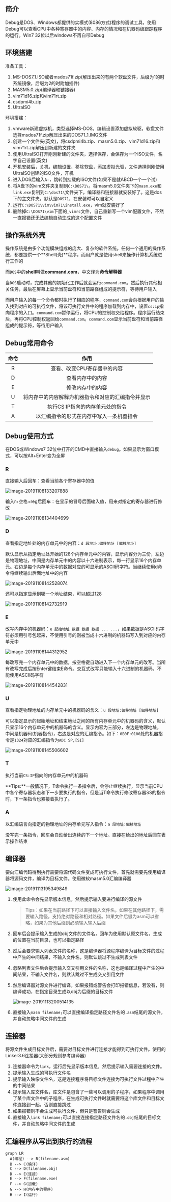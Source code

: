 ## 简介

Debug是DOS、Windows都提供的实模式(8086方式)程序的调试工具，使用Debug可以查看CPU中各种寄存器中的内容、内存的情况和在机器码级跟踪程序的运行。Win7 32位以后windows不再自带Debug

## 环境搭建

准备工具：

1. MS-DOS7.1.ISO或者msdos71f.zip(解压出来的有两个软盘文件，后缀为1的时系统镜像，后缀为2的时附加插件)
2. MASM5.0.zip(编译器和链接器)
3. vim71d16.zip和vim71rt.zip
4. csdpmi4b.zip
5. UltraISO

环境搭建：

1. vmware新建虚拟机，类型选择MS-DOS。编辑设置添加虚拟软驱，软盘文件选择msdos71f.zip解压出来的DOS71_1.IMG文件
2. 创建一个文件夹(英文)，将csdpmi4b.zip、masm5.0.zip、vim71d16.zip和vim71rt.zip解压到新建的文件夹
3. 使用UltraISO打开刚刚新建的文件夹，选择保存，会保存为一个ISO文件，名字自己设置(英文)
4. 开机安装后，关机，编辑设置，移除软盘，添加虚拟光驱，文件选择刚刚使用UltraISO创建的ISO文件，开机
5. 进入DOS后输入`A:`，跳转到挂载的ISO文件(如果不是就ABCD一个一个试)
6. 将A盘下的vim文件夹复制到`C:\DOS71\`。将masm5.0文件夹下的`masm.exe`和`link.exe`复制到`C:\dos71\`文件夹下，编译器和链接器就安装好了。这是dos下的主文件夹，默认是`DOS71`，在安装时可以自定义
7. 运行`C:\DOS71\vim\vim71\install.exe`，vim就安装好了
8. 删除掉`C:\DOS71\vim`下面的`_vimrc`文件，自己重新写一个vim配置文件，不然一直报错还无法编辑自动生成的这个配置文件

## 操作系统外壳

操作系统是由多个功能模块组成的庞大、复杂的软件系统。任何一个通用的操作系统，都要提供一个**Shell(壳)**程序，而用户就是使用shell来操作计算机系统进行工作的

而`DOS`中的**shell**叫做**command.com**，中文译为**命令解释器**

当`DOS`启动时，完成其他的初始化工作后就会运行`command.com`。然后执行其他相关任务，最后在屏幕上显示当前盘符和当前路径组成的提示符，等待用户输入

而用户输入的每一个命令都时执行了相应的程序，`command.com`会向根据用户的输入找到对应的可执行文件，将该可执行文件中的程序加载到内存中，设置`cs:ip`指向程序的入口。`command.com`暂停运行，将CPU的控制权交给程序。程序运行结束后，再将CPU控制权返回给`command.com`。`command.com`显示当前盘符和当前路径组成的提示符，等待用户输入

## Debug常用命令

| 命令 |                        作用                        |
| :--: | :------------------------------------------------: |
|  R   |            查看、改变CPU寄存器中的内容             |
|  D   |                  查看内存中的内容                  |
|  E   |                  修改内存中的内容                  |
|  U   | 将内存中的内容解释为机器指令和对应的汇编指令并显示 |
|  T   |          执行CS:IP指向的内存单元处的指令           |
|  A   |      以汇编指令的形式在内存中写入一条机器指令      |

## Debug使用方式

在DOS或Windows7 32位中打开的CMD中直接输入`debug`。如果显示为窗口模式，可以按Alt+Enter变为全屏

### R

直接输入后回车：查看当前各个寄存器中的值

![image-20191108133207888](.assets/Debug/image-20191108133207888.png)

输入r+空格+reg后回车：在显示的冒号后面输入值，用来对指定的寄存器进行修改

![image-20191108134404699](.assets/Debug/image-20191108134404699.png)

### D

查看指定地址处的内存单元中的内容：`d 段地址:偏移地址 [偏移地址]`

默认显示从指定地址处开始的128个内存单元中的内容，显示内容分为三份，左边是物理地址，中间是内存单元中的内容以十六进制表示，每一行显示16个内存单元。右边是每个内存单元中的数据对应的可显示的ASCII码字符。当继续使用d命令将继续输出后面地址中的内容

![image-20191108142528074](.assets/Debug/image-20191108142528074.png)

还可以指定显示到哪一个地址结束，可以超过128

![image-20191108142732919](.assets/Debug/image-20191108142732919.png)

### E

改写内存中的机器码：`e 起始地址 数据 数据 数据 ... ...`，如果数据是ASCII码字符必须用引号包起来，不使用引号的则被当成十六进制的机器码写入到对应的内存单元中

![image-20191108144312952](.assets/Debug/image-20191108144312952.png)

每改写完一个内存单元中的数据，按空格键自动进入下一个内存单元的改写。当所有改写完成后按Enter键结束E命令。交互式改写只能输入十六进制的机器码，不能使用ASCII码字符

![image-20191108144542831](.assets/Debug/image-20191108144542831.png)

### U

查看指定物理地址的内存单元中的机器码的含义：`u 段地址:偏移地址 [偏移地址]`

可以指定显示的起始地址和结束地址之间的所有内存单元中的机器码的含义，默认只显示16个内存单元中的机器码的含义。显示内容为三部分，左边是物理地址，中间是机器码(机器指令)，右边是对应的汇编指令。如下：`0B0F:0100`处的机器指令是`1324`对应的汇编指令为`ADC SP,[SI]`

![image-20191108145506602](.assets/Debug/image-20191108145506602.png)

### T

执行当前`CS:IP`指向的内存单元中的机器码

**Tips:**一般情况下，T命令执行一条指令后，会停止继续执行，显示当前CPU中各个寄存器状态和下一步要执行的指令，但是当T命令执行修改寄存器SS的指令时，下一条指令也紧接着执行了。

### A

以汇编语言向指定的物理地址的内存单元写入指令：`a 段地址:偏移地址`

没写完一条指令，回车会自动给出连续的下一个地址。直接在给出的地址后回车表示操作结束

## 编译器

要向汇编代码得到执行需要将源代码文件变成可执行文件，首先就需要先使用编译器将源码文件，编译为目标文件。使用微软masm5.0汇编编译器

![image-20191113195349849](.assets/Debug/image-20191113195349849.png)

1. 使用此命令会先显示版本信息，然后提示输入要进行编译的源文件
   > Tips：如果在当前路径下可以直接输入文件名，如果在其他路径下，需要输入路径，支持绝对路径和相对路径。如果文件后缀为asm可以省略，如果为其他后缀则必须输入输入后缀

2. 回车后会提示输入生成的obj文件的文件名，回车为使用默认原文件名，生成的位置在当前目录，也可以指定路径
3. 然后会要求输入列表文件的名称，这是编译器将源程序编译为目标文件的过程中产生的中间结果，不输入文件名，则默认跳过不生成列表文件

4. 忽略列表文件后会提示输入交叉引用文件的名称，这也是编译过程中产生的中间结果，不输入文件名，则默认跳过不生成交叉引用文件

5. 然后编译器对源文件进行编译，如果报错或警告会打印报错信息，若没有，则编译成功，在指定目录生成以obj为后缀的目标文件

   ![image-20191113200514135](.assets/Debug/image-20191113200514135.png)

6. 直接输入`masm filename;`可以直接编译指定路径文件名的`.asm`结尾的源文件，并自动忽略中间文件的生成

## 连接器

将源文件生成目标文件后，需要对目标文件进行连接才能得到可执行文件。使用的Linker3.6连接器(大部分规则参考编译器)

1. 连接器命令为`link`，运行后先显示版本信息，然后提示输入需要连接的文件。
2. 提示输入生成的可执行文件名
3. 提示输入映像文件名，这是连接程序将目标文件连接为可执行文件过程中产生的中间结果
4. 提示输入库文件名，库文件是包含了一些可以调用的子程序，如果程序中调用了某个库文件中的子程序，在生成可执行文件时就需要将这个库文件和目标文件连接到一起，否则直接跳过
5. 如果报错则不会生成可执行文件，但只是警告则会生成
6. 直接输入`link filename;`可以直接连接指定路径文件名的`.obj`结尾的目标文件，并自动忽略中间文件的生成

## 汇编程序从写出到执行的流程

```mermaid
graph LR
  A(编程) --> B(filename.asm)
  B --> C(编译)
  C --> D(filename.obj)
  D --> E(连接)
  E --> F(filename.exe)
  F --> G(加载)
  G --> H(内存中的程序)
  H --> I(运行)
```
